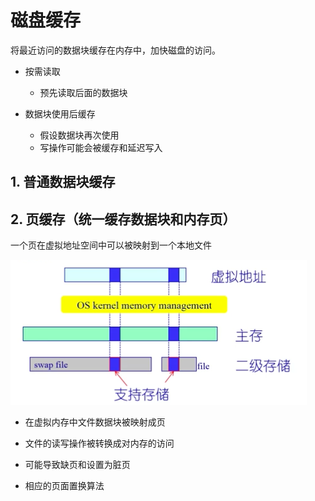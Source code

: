 # 磁盘缓存

将最近访问的数据块缓存在内存中，加快磁盘的访问。

- 按需读取

    - 预先读取后面的数据块

- 数据块使用后缓存
   
    - 假设数据块再次使用
    - 写操作可能会被缓存和延迟写入


## 1. 普通数据块缓存


## 2. 页缓存（统一缓存数据块和内存页）

一个页在虚拟地址空间中可以被映射到一个本地文件

![](https://github.com/existorlive/existorlivepic/raw/master/%E6%88%AA%E5%B1%8F2020-10-27%20%E4%B8%8B%E5%8D%887.49.36.png)

- 在虚拟内存中文件数据块被映射成页

- 文件的读写操作被转换成对内存的访问

- 可能导致缺页和设置为脏页

- 相应的页面置换算法





